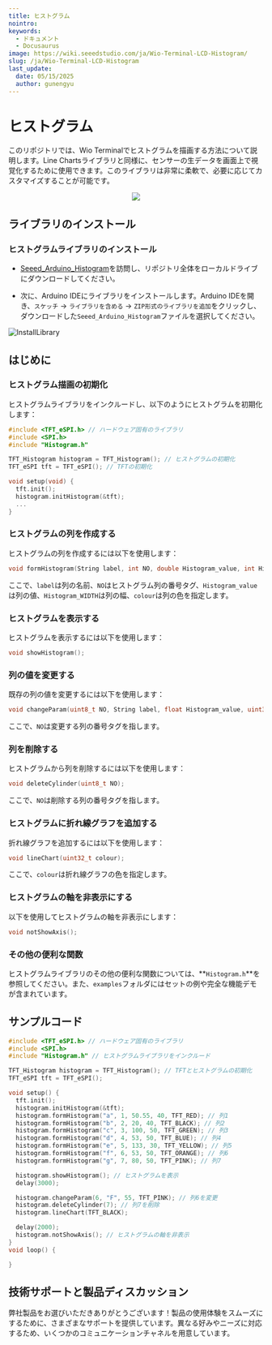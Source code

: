 ```yaml
---
title: ヒストグラム
nointro:
keywords:
  - ドキュメント
  - Docusaurus
image: https://wiki.seeedstudio.com/ja/Wio-Terminal-LCD-Histogram/
slug: /ja/Wio-Terminal-LCD-Histogram
last_update:
  date: 05/15/2025
  author: gunengyu
---
```



# ヒストグラム

このリポジトリでは、Wio Terminalでヒストグラムを描画する方法について説明します。Line Chartsライブラリと同様に、センサーの生データを画面上で視覚化するために使用できます。このライブラリは非常に柔軟で、必要に応じてカスタマイズすることが可能です。

<div align="center"><img width={600} src="https://files.seeedstudio.com/wiki/Wio-Terminal/img/20200114131505.png" /></div>

## ライブラリのインストール

### ヒストグラムライブラリのインストール

- [Seeed_Arduino_Histogram](https://github.com/Seeed-Studio/Seeed_Arduino_Histogram)を訪問し、リポジトリ全体をローカルドライブにダウンロードしてください。

- 次に、Arduino IDEにライブラリをインストールします。Arduino IDEを開き、`スケッチ` -> `ライブラリを含める` -> `ZIP形式のライブラリを追加`をクリックし、ダウンロードした`Seeed_Arduino_Histogram`ファイルを選択してください。

![InstallLibrary](https://files.seeedstudio.com/wiki/Wio-Terminal/img/Xnip2019-11-21_15-50-13.jpg)

## はじめに

### ヒストグラム描画の初期化

ヒストグラムライブラリをインクルードし、以下のようにヒストグラムを初期化します：

```cpp
#include <TFT_eSPI.h> // ハードウェア固有のライブラリ
#include <SPI.h>
#include "Histogram.h"

TFT_Histogram histogram = TFT_Histogram(); // ヒストグラムの初期化
TFT_eSPI tft = TFT_eSPI(); // TFTの初期化

void setup(void) {
  tft.init();
  histogram.initHistogram(&tft);
  ...
}
```

### ヒストグラムの列を作成する

ヒストグラムの列を作成するには以下を使用します：

```cpp
void formHistogram(String label, int NO, double Histogram_value, int Histogram_WIDTH, uint32_t colour);
```

ここで、`label`は列の名前、`NO`はヒストグラム列の番号タグ、`Histogram_value`は列の値、`Histogram_WIDTH`は列の幅、`colour`は列の色を指定します。

### ヒストグラムを表示する

ヒストグラムを表示するには以下を使用します：

```cpp
void showHistogram();
```

### 列の値を変更する

既存の列の値を変更するには以下を使用します：

```cpp
void changeParam(uint8_t NO, String label, float Histogram_value, uint32_t colour);
```

ここで、`NO`は変更する列の番号タグを指します。

### 列を削除する

ヒストグラムから列を削除するには以下を使用します：

```cpp
void deleteCylinder(uint8_t NO);
```

ここで、`NO`は削除する列の番号タグを指します。

### ヒストグラムに折れ線グラフを追加する

折れ線グラフを追加するには以下を使用します：

```cpp
void lineChart(uint32_t colour);
```

ここで、`colour`は折れ線グラフの色を指定します。

### ヒストグラムの軸を非表示にする

以下を使用してヒストグラムの軸を非表示にします：

```cpp
void notShowAxis();
```

### その他の便利な関数

ヒストグラムライブラリのその他の便利な関数については、**`Histogram.h`**を参照してください。また、`examples`フォルダにはセットの例や完全な機能デモが含まれています。

## サンプルコード

```cpp
#include <TFT_eSPI.h> // ハードウェア固有のライブラリ
#include <SPI.h>
#include "Histogram.h" // ヒストグラムライブラリをインクルード

TFT_Histogram histogram = TFT_Histogram(); // TFTとヒストグラムの初期化
TFT_eSPI tft = TFT_eSPI();

void setup() {
  tft.init();
  histogram.initHistogram(&tft);
  histogram.formHistogram("a", 1, 50.55, 40, TFT_RED); // 列1
  histogram.formHistogram("b", 2, 20, 40, TFT_BLACK); // 列2
  histogram.formHistogram("c", 3, 100, 50, TFT_GREEN); // 列3
  histogram.formHistogram("d", 4, 53, 50, TFT_BLUE); // 列4
  histogram.formHistogram("e", 5, 133, 30, TFT_YELLOW); // 列5
  histogram.formHistogram("f", 6, 53, 50, TFT_ORANGE); // 列6
  histogram.formHistogram("g", 7, 80, 50, TFT_PINK); // 列7

  histogram.showHistogram(); // ヒストグラムを表示
  delay(3000);

  histogram.changeParam(6, "F", 55, TFT_PINK); // 列6を変更
  histogram.deleteCylinder(7); // 列7を削除
  histogram.lineChart(TFT_BLACK);

  delay(2000);
  histogram.notShowAxis(); // ヒストグラムの軸を非表示
}
void loop() {

}
```

## 技術サポートと製品ディスカッション

弊社製品をお選びいただきありがとうございます！製品の使用体験をスムーズにするために、さまざまなサポートを提供しています。異なる好みやニーズに対応するため、いくつかのコミュニケーションチャネルを用意しています。

<div class="button_tech_support_container">
<a href="https://forum.seeedstudio.com/" class="button_forum"></a> 
<a href="https://www.seeedstudio.com/contacts" class="button_email"></a>
</div>

<div class="button_tech_support_container">
<a href="https://discord.gg/eWkprNDMU7" class="button_discord"></a> 
<a href="https://github.com/Seeed-Studio/wiki-documents/discussions/69" class="button_discussion"></a>
</div>